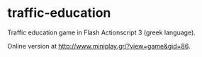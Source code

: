 # traffic-education
Traffic education game in Flash Actionscript 3 (greek language).

Online version at http://www.miniplay.gr/?view=game&gid=86.

